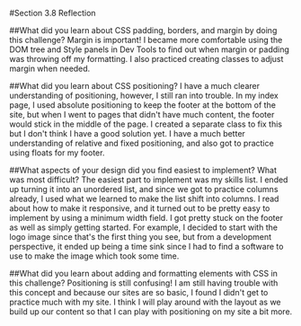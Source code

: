 #Section 3.8 Reflection

##What did you learn about CSS padding, borders, and margin by doing this challenge?
Margin is important! I became more comfortable using the DOM tree and Style panels in Dev Tools to find out when margin or padding was throwing off my formatting. I also practiced creating classes to adjust margin when needed.

##What did you learn about CSS positioning? I have a much clearer understanding of positioning, however, I still ran into trouble. In my index page, I used absolute positioning to keep the footer at the bottom of the site, but when I went to pages that didn't have much content, the footer would stick in the middle of the page. I created a separate class to fix this but I don't think I have a good solution yet. I have a much better understanding of relative and fixed positioning, and also got to practice using floats for my footer.

##What aspects of your design did you find easiest to implement? What was most difficult?
The easiest part to implement was my skills list. I ended up turning it into an unordered list, and since we got to practice columns already, I used what we learned to make the list shift into columns. I read about how to make it responsive, and it turned out to be pretty easy to implement by using a minimum width field. I got pretty stuck on the footer as well as simply getting started. For example, I decided to start with the logo image since that's the first thing you see, but from a development perspective, it ended up being a time sink since I had to find a software to use to make the image which took some time.

##What did you learn about adding and formatting elements with CSS in this challenge?
Positioning is still confusing! I am still having trouble with this concept and because our sites are so basic, I found I didn't get to practice much with my site. I think I will play around with the layout as we build up our content so that I can play with positioning on my site a bit more.